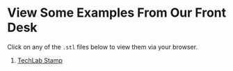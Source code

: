 View Some Examples From Our Front Desk
===

Click on any of the `.stl` files below to view them via your browser.

1. [TechLab Stamp](TechLabStamp3.stl)
